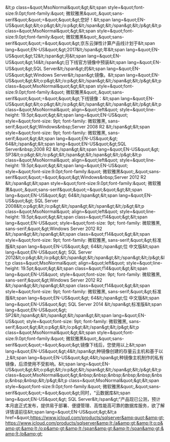 &amp;lt;p class=&amp;quot;MsoNormal&amp;quot;&amp;gt;&amp;lt;span style=&amp;quot;font-size:9.0pt;font-family:&amp;quot; 微软雅黑&amp;quot;,&amp;quot;sans-serif&amp;quot;&amp;quot;=&amp;quot;&amp;quot;&amp;gt;您好！&amp;lt;span lang=&amp;quot;EN-US&amp;quot;&amp;gt;&amp;lt;o:p&amp;gt;&amp;lt;/o:p&amp;gt;&amp;lt;/span&amp;gt;&amp;lt;/span&amp;gt;&amp;lt;/p&amp;gt;&amp;lt;p class=&amp;quot;MsoNormal&amp;quot;&amp;gt;&amp;lt;span style=&amp;quot;font-size:9.0pt;font-family:&amp;quot; 微软雅黑&amp;quot;,&amp;quot;sans-serif&amp;quot;&amp;quot;=&amp;quot;&amp;quot;&amp;gt;京东云弹性计算产品线计划于&amp;lt;span lang=&amp;quot;EN-US&amp;quot;&amp;gt;2017&amp;lt;/span&amp;gt;年&amp;lt;span lang=&amp;quot;EN-US&amp;quot;&amp;gt;12&amp;lt;/span&amp;gt;月&amp;lt;span lang=&amp;quot;EN-US&amp;quot;&amp;gt;14&amp;lt;/span&amp;gt;日下线官方镜像中预装&amp;lt;span lang=&amp;quot;EN-US&amp;quot;&amp;gt;SQL Server&amp;lt;/span&amp;gt;的&amp;lt;span lang=&amp;quot;EN-US&amp;quot;&amp;gt;Windows Server&amp;lt;/span&amp;gt;镜像。&amp;lt;span lang=&amp;quot;EN-US&amp;quot;&amp;gt;&amp;lt;o:p&amp;gt;&amp;lt;/o:p&amp;gt;&amp;lt;/span&amp;gt;&amp;lt;/span&amp;gt;&amp;lt;/p&amp;gt;&amp;lt;p class=&amp;quot;MsoNormal&amp;quot;&amp;gt;&amp;lt;span style=&amp;quot;font-size:9.0pt;font-family:&amp;quot; 微软雅黑&amp;quot;,&amp;quot;sans-serif&amp;quot;&amp;quot;=&amp;quot;&amp;quot;&amp;gt;下线镜像：&amp;lt;span lang=&amp;quot;EN-US&amp;quot;&amp;gt;&amp;lt;o:p&amp;gt;&amp;lt;/o:p&amp;gt;&amp;lt;/span&amp;gt;&amp;lt;/span&amp;gt;&amp;lt;/p&amp;gt;&amp;lt;p class=&amp;quot;MsoNormal&amp;quot; align=&amp;quot;left&amp;quot; style=&amp;quot;line-height: 19.5pt;&amp;quot;&amp;gt;&amp;lt;span lang=&amp;quot;EN-US&amp;quot; style=&amp;quot;font-size: 9pt; font-family: 微软雅黑, sans-serif;&amp;quot;&amp;gt;Windows&amp;nbsp;Server 2008 R2 &amp;lt;/span&amp;gt;&amp;lt;span style=&amp;quot;font-size: 9pt; font-family: 微软雅黑, sans-serif;&amp;quot;&amp;gt;&amp;lt;span lang=&amp;quot;EN-US&amp;quot;&amp;gt; 64&amp;lt;/span&amp;gt;&amp;lt;span lang=&amp;quot;EN-US&amp;quot;&amp;gt;SQL Server&amp;nbsp;2008 R2 &amp;lt;/span&amp;gt;&amp;lt;span lang=&amp;quot;EN-US&amp;quot;&amp;gt; SP3&amp;lt;o:p&amp;gt;&amp;lt;/o:p&amp;gt;&amp;lt;/span&amp;gt;&amp;lt;/span&amp;gt;&amp;lt;/p&amp;gt;&amp;lt;p class=&amp;quot;MsoNormal&amp;quot; align=&amp;quot;left&amp;quot; style=&amp;quot;line-height: 19.5pt;&amp;quot;&amp;gt;&amp;lt;span lang=&amp;quot;EN-US&amp;quot; style=&amp;quot;font-size:9.0pt;font-family:&amp;quot; 微软雅黑&amp;quot;,&amp;quot;sans-serif&amp;quot;&amp;quot;=&amp;quot;&amp;quot;&amp;gt;Windows&amp;nbsp;Server 2012 R2 &amp;lt;/span&amp;gt;&amp;lt;span style=&amp;quot;font-size:9.0pt;font-family:&amp;quot; 微软雅黑&amp;quot;,&amp;quot;sans-serif&amp;quot;&amp;quot;=&amp;quot;&amp;quot;&amp;gt;&amp;lt;span lang=&amp;quot;EN-US&amp;quot;&amp;gt; 64&amp;lt;/span&amp;gt;&amp;lt;span lang=&amp;quot;EN-US&amp;quot;&amp;gt; SQL Server 2008&amp;lt;o:p&amp;gt;&amp;lt;/o:p&amp;gt;&amp;lt;/span&amp;gt;&amp;lt;/span&amp;gt;&amp;lt;/p&amp;gt;&amp;lt;p class=&amp;quot;MsoNormal&amp;quot; align=&amp;quot;left&amp;quot; style=&amp;quot;line-height: 19.5pt;&amp;quot;&amp;gt;&amp;lt;span class=&amp;quot;f14&amp;quot;&amp;gt;&amp;lt;span lang=&amp;quot;EN-US&amp;quot; style=&amp;quot;font-size: 9pt; font-family: 微软雅黑, sans-serif;&amp;quot;&amp;gt;Windows Server 2012 R2 &amp;lt;/span&amp;gt;&amp;lt;/span&amp;gt;&amp;lt;span class=&amp;quot;f14&amp;quot;&amp;gt;&amp;lt;span style=&amp;quot;font-size: 9pt; font-family: 微软雅黑, sans-serif;&amp;quot;&amp;gt;标准版&amp;lt;span lang=&amp;quot;EN-US&amp;quot;&amp;gt; 64&amp;lt;/span&amp;gt;位 中文版&amp;lt;span lang=&amp;quot;EN-US&amp;quot;&amp;gt; SQL Server 2012&amp;lt;o:p&amp;gt;&amp;lt;/o:p&amp;gt;&amp;lt;/span&amp;gt;&amp;lt;/span&amp;gt;&amp;lt;/span&amp;gt;&amp;lt;/p&amp;gt;&amp;lt;p class=&amp;quot;MsoNormal&amp;quot; align=&amp;quot;left&amp;quot; style=&amp;quot;line-height: 19.5pt;&amp;quot;&amp;gt;&amp;lt;span class=&amp;quot;f14&amp;quot;&amp;gt;&amp;lt;span lang=&amp;quot;EN-US&amp;quot; style=&amp;quot;font-size: 9pt; font-family: 微软雅黑, sans-serif;&amp;quot;&amp;gt;Windows Server 2012 R2 &amp;lt;/span&amp;gt;&amp;lt;/span&amp;gt;&amp;lt;span class=&amp;quot;f14&amp;quot;&amp;gt;&amp;lt;span style=&amp;quot;font-size: 9pt; font-family: 微软雅黑, sans-serif;&amp;quot;&amp;gt;标准版&amp;lt;span lang=&amp;quot;EN-US&amp;quot;&amp;gt; 64&amp;lt;/span&amp;gt;位 中文版&amp;lt;span lang=&amp;quot;EN-US&amp;quot;&amp;gt; SQL Server 2014 &amp;lt;/span&amp;gt;标准版&amp;lt;span lang=&amp;quot;EN-US&amp;quot;&amp;gt; SP2&amp;lt;/span&amp;gt;&amp;lt;/span&amp;gt;&amp;lt;/span&amp;gt;&amp;lt;span lang=&amp;quot;EN-US&amp;quot; style=&amp;quot;font-size: 9pt; font-family: 微软雅黑, sans-serif;&amp;quot;&amp;gt;&amp;lt;o:p&amp;gt;&amp;lt;/o:p&amp;gt;&amp;lt;/span&amp;gt;&amp;lt;/p&amp;gt;&amp;lt;p class=&amp;quot;MsoNormal&amp;quot;&amp;gt;&amp;lt;span style=&amp;quot;font-size:9.0pt;font-family:&amp;quot; 微软雅黑&amp;quot;,&amp;quot;sans-serif&amp;quot;&amp;quot;=&amp;quot;&amp;quot;&amp;gt;镜像下线后，您使用以上&amp;lt;span lang=&amp;quot;EN-US&amp;quot;&amp;gt;4&amp;lt;/span&amp;gt;种镜像创建的存量云主机和基于以上&amp;lt;span lang=&amp;quot;EN-US&amp;quot;&amp;gt;4&amp;lt;/span&amp;gt;种镜像主机制作的私有镜像，后须使用不受影响。&amp;lt;span lang=&amp;quot;EN-US&amp;quot;&amp;gt;&amp;lt;o:p&amp;gt;&amp;lt;/o:p&amp;gt;&amp;lt;/span&amp;gt;&amp;lt;/span&amp;gt;&amp;lt;/p&amp;gt;&amp;lt;p class=&amp;quot;MsoNormal&amp;quot;&amp;gt;&amp;nbsp;&amp;nbsp;&amp;nbsp;&amp;nbsp;&amp;nbsp;&amp;nbsp;&amp;nbsp;&amp;nbsp;&amp;lt;/p&amp;gt;&amp;lt;p class=&amp;quot;MsoNormal&amp;quot;&amp;gt;&amp;lt;span style=&amp;quot;font-size:9.0pt;font-family:&amp;quot; 微软雅黑&amp;quot;,&amp;quot;sans-serif&amp;quot;&amp;quot;=&amp;quot;&amp;quot;&amp;gt;同时，“云数据库&amp;lt;span lang=&amp;quot;EN-US&amp;quot;&amp;gt; SQL Server&amp;lt;/span&amp;gt;“产品现已公测，预计本月底正式发布，提供易于部署、便捷管理、高性能高可靠的数据库服务，欲了解详情请前往&amp;lt;span lang=&amp;quot;EN-US&amp;quot;&amp;gt;&amp;lt;a href=&amp;quot;https://www.jcloud.com/products/sqlserver&amp;quot;&amp;gt;https://www.jcloud.com/products/sqlserver&amp;lt;/a&amp;gt;&amp;lt;o:p&amp;gt;&amp;lt;/o:p&amp;gt;&amp;lt;/span&amp;gt;&amp;lt;/span&amp;gt;&amp;lt;/p&amp;gt;